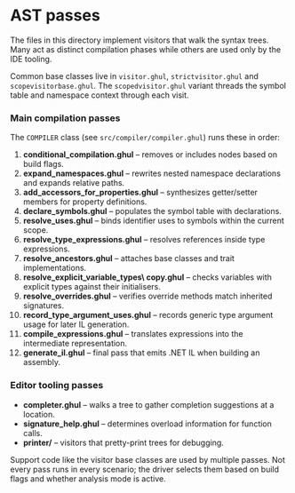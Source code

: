 # AST passes

The files in this directory implement visitors that walk the syntax trees. Many act as distinct compilation phases while others are used only by the IDE tooling.

Common base classes live in `visitor.ghul`, `strictvisitor.ghul` and `scopevisitorbase.ghul`. The `scopedvisitor.ghul` variant threads the symbol table and namespace context through each visit.

### Main compilation passes

The `COMPILER` class (see `src/compiler/compiler.ghul`) runs these in order:

1. **conditional_compilation.ghul** – removes or includes nodes based on build flags.
2. **expand_namespaces.ghul** – rewrites nested namespace declarations and expands relative paths.
3. **add_accessors_for_properties.ghul** – synthesizes getter/setter members for property definitions.
4. **declare_symbols.ghul** – populates the symbol table with declarations.
5. **resolve_uses.ghul** – binds identifier uses to symbols within the current scope.
6. **resolve_type_expressions.ghul** – resolves references inside type expressions.
7. **resolve_ancestors.ghul** – attaches base classes and trait implementations.
8. **resolve_explicit_variable_types\ copy.ghul** – checks variables with explicit types against their initialisers.
9. **resolve_overrides.ghul** – verifies override methods match inherited signatures.
10. **record_type_argument_uses.ghul** – records generic type argument usage for later IL generation.
11. **compile_expressions.ghul** – translates expressions into the intermediate representation.
12. **generate_il.ghul** – final pass that emits .NET IL when building an assembly.

### Editor tooling passes

- **completer.ghul** – walks a tree to gather completion suggestions at a location.
- **signature_help.ghul** – determines overload information for function calls.
- **printer/** – visitors that pretty-print trees for debugging.

Support code like the visitor base classes are used by multiple passes. Not every pass runs in every scenario; the driver selects them based on build flags and whether analysis mode is active.
